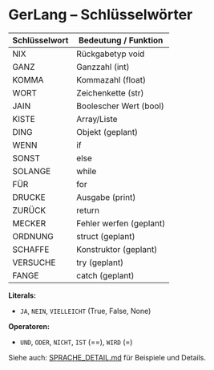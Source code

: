 # GerLang – Schlüsselwörter

| Schlüsselwort | Bedeutung / Funktion           |
|--------------|-------------------------------|
| NIX          | Rückgabetyp void              |
| GANZ         | Ganzzahl (int)                |
| KOMMA        | Kommazahl (float)             |
| WORT         | Zeichenkette (str)            |
| JAIN         | Boolescher Wert (bool)        |
| KISTE        | Array/Liste                   |
| DING         | Objekt (geplant)              |
| WENN         | if                            |
| SONST        | else                          |
| SOLANGE      | while                         |
| FÜR          | for                           |
| DRUCKE       | Ausgabe (print)               |
| ZURÜCK       | return                        |
| MECKER       | Fehler werfen (geplant)       |
| ORDNUNG      | struct (geplant)              |
| SCHAFFE      | Konstruktor (geplant)         |
| VERSUCHE     | try (geplant)                 |
| FANGE        | catch (geplant)               |

**Literals:**
- `JA`, `NEIN`, `VIELLEICHT` (True, False, None)

**Operatoren:**
- `UND`, `ODER`, `NICHT`, `IST` (==), `WIRD` (=)

Siehe auch: [SPRACHE_DETAIL.md](./SPRACHE_DETAIL.md) für Beispiele und Details.
